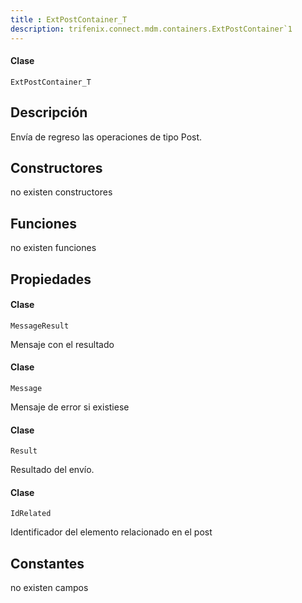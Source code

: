 ```yaml
---
title : ExtPostContainer_T
description: trifenix.connect.mdm.containers.ExtPostContainer`1
---
```




<CodeBlock slots = 'heading, code' repeat = '1' languages = 'C#' />

#### Clase
```
ExtPostContainer_T
```

## Descripción
Envía de regreso las operaciones de tipo Post.
## Constructores

no existen constructores


## Funciones

no existen funciones

## Propiedades


<CodeBlock slots = 'heading, code' repeat = '1' languages = 'C#' />

#### Clase
```
MessageResult
```


Mensaje con el resultado

<CodeBlock slots = 'heading, code' repeat = '1' languages = 'C#' />

#### Clase
```
Message
```


Mensaje de error si existiese

<CodeBlock slots = 'heading, code' repeat = '1' languages = 'C#' />

#### Clase
```
Result
```


Resultado del envío.

<CodeBlock slots = 'heading, code' repeat = '1' languages = 'C#' />

#### Clase
```
IdRelated
```


Identificador del elemento relacionado en el post
## Constantes
no existen campos

